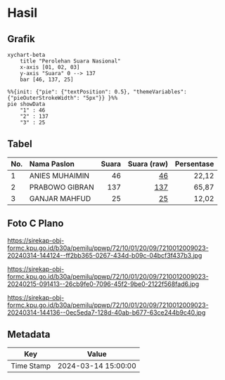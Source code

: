 # Hasil

## Grafik

```mermaid
xychart-beta
    title "Perolehan Suara Nasional"
    x-axis [01, 02, 03]
    y-axis "Suara" 0 --> 137
    bar [46, 137, 25]
```

```mermaid
%%{init: {"pie": {"textPosition": 0.5}, "themeVariables": {"pieOuterStrokeWidth": "5px"}} }%%
pie showData
    "1" : 46
    "2" : 137
    "3" : 25
```

## Tabel

| No. | Nama Paslon    | Suara | Suara (raw) | Persentase |
|:--- |:-------------- | -----:| -----------:| ----------:|
| 1   | ANIES MUHAIMIN | 46    | [46][p-1]   | 22,12      |
| 2   | PRABOWO GIBRAN | 137   | [137][p-2]  | 65,87      |
| 3   | GANJAR MAHFUD  | 25    | [25][p-3]   | 12,02      |


[p-1]: https://github.com/gigit-pemilu/pemilu-2024/blob/main/pilpres/hitung-suara/sub/72-sulawesi-tengah/sub/10-sigi/sub/01-sigi-biromaru/sub/2009-kalukubula/sub/023-tps/sub/paslon-1.txt
[p-2]: https://github.com/gigit-pemilu/pemilu-2024/blob/main/pilpres/hitung-suara/sub/72-sulawesi-tengah/sub/10-sigi/sub/01-sigi-biromaru/sub/2009-kalukubula/sub/023-tps/sub/paslon-2.txt
[p-3]: https://github.com/gigit-pemilu/pemilu-2024/blob/main/pilpres/hitung-suara/sub/72-sulawesi-tengah/sub/10-sigi/sub/01-sigi-biromaru/sub/2009-kalukubula/sub/023-tps/sub/paslon-3.txt

## Foto C Plano

https://sirekap-obj-formc.kpu.go.id/b30a/pemilu/ppwp/72/10/01/20/09/7210012009023-20240314-144124--ff2bb365-0267-434d-b09c-04bcf3f437b3.jpg

https://sirekap-obj-formc.kpu.go.id/b30a/pemilu/ppwp/72/10/01/20/09/7210012009023-20240215-091413--26cb9fe0-7096-45f2-9be0-2122f568fad6.jpg

https://sirekap-obj-formc.kpu.go.id/b30a/pemilu/ppwp/72/10/01/20/09/7210012009023-20240314-144136--0ec5eda7-128d-40ab-b677-63ce244b9c40.jpg


## Metadata

| Key        | Value               |
| ---------- | ------------------- |
| Time Stamp | 2024-03-14 15:00:00 |



